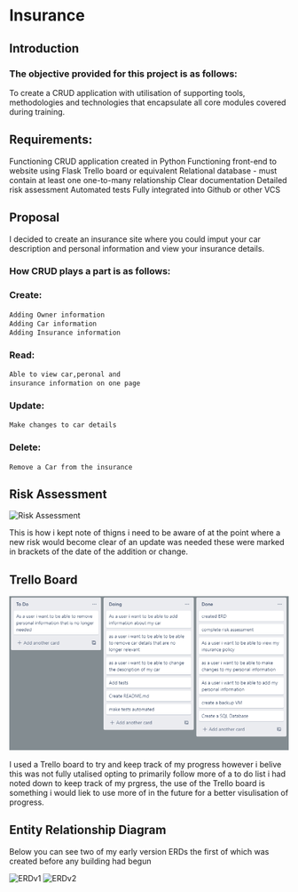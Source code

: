 # Insurance

## Introduction

### The objective provided for this project is as follows:

To create a CRUD application with utilisation of supporting tools, methodologies and technologies that encapsulate all core modules covered during training.

## Requirements:

Functioning CRUD application created in Python
Functioning front-end to website using Flask
Trello board or equivalent
Relational database - must contain at least one one-to-many relationship
Clear documentation
Detailed risk assessment
Automated tests
Fully integrated into Github or other VCS

## Proposal

I decided to create an insurance site where you could imput your car description and personal information and view your insurance details.

###  How CRUD plays a part is as follows:

### Create:
    Adding Owner information 
    Adding Car information
    Adding Insurance information
    
### Read:
    Able to view car,peronal and 
    insurance information on one page

### Update:
    Make changes to car details
    

### Delete:
    Remove a Car from the insurance


## Risk Assessment

![Risk Assessment](C:/Users/MichaelRoy/OneDrive/Pictures/risk_assesment.png)

This is how i kept note of thigns i need to be aware of at the point where a new risk would become clear of an update was needed these were marked in brackets of the date of the addition or change.

## Trello Board

![Trello Board](images/Trello.png)

I used a Trello board to try and keep track of my progress however i belive this was not fully utalised opting to primarily follow more of a to do list i had noted down to keep track of my prgress, the use of the Trello board is something i would liek to use more of in the future for a better visulisation of progress.

## Entity Relationship Diagram 

Below you can see two of my early version ERDs the first of which was created before any building had begun

![ERDv1](C:/Users/MichaelRoy/OneDrive/Pictures/ERD_concept_v1)
![ERDv2](C:/Users/MichaelRoy/OneDrive/Pictures/ERD_concept_v2)